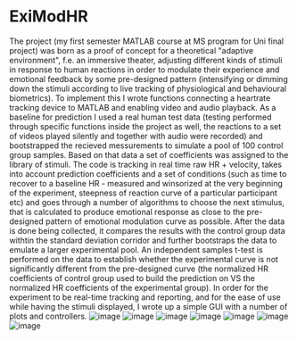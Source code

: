 # ExiModHR
The project (my first semester MATLAB course at MS program for Uni final project) was born as a proof of concept for a theoretical "adaptive environment", f.e. an immersive theater, adjusting different kinds of stimuli in response to human reactions in order to modulate their experience and emotional feedback by some pre-designed pattern (intensifying or dimming down the stimuli according to live tracking of physiological and behavioural biometrics).
To implement this I wrote functions connecting a heartrate tracking device to MATLAB and enabling video and audio playback. As a baseline for prediction I used a real human test data (testing performed through specific functions inside the project as well, the reactions to a set of videos played silently and together with audio were recorded) and bootstrapped the recieved messurements to simulate a pool of 100 control group samples. Based on that data a set of coefficients was assigned to the library of stimuli. 
The code is tracking in real time raw HR + velocity, takes into account prediction coefficients and a set of conditions (such as time to recover to a baseline HR - measured and winsorized at the very beginning of the experiment, steepness of reaction curve of a particular participant etc) and goes through a number of algorithms to choose the next stimulus, that is calculated to produce emotional response as close to the pre-designed pattern of emotional modulation curve as possible. 
After the data is done being collected, it compares the results with the control group data withtin the standard deviation corridor and further bootstraps the data to emulate a larger experimental pool. An independent samples t-test is performed on the data to establish whether the experimental curve is not significantly different from the pre-designed curve (the normalized HR coefficients of control group used to build the prediction on VS the normalized HR coefficients of the experimental group).
In order for the experiment to be real-time tracking and reporting, and for the ease of use while having the stimuli displayed, I wrote up a simple GUI with a number of plots and controllers.
![image](https://github.com/user-attachments/assets/2521e531-a2d6-4aaa-85e0-d89e8a6971ff)
![image](https://github.com/user-attachments/assets/7ad23578-fa3c-4235-879a-e918f24ecdc0)
![image](https://github.com/user-attachments/assets/268b1fdc-6c14-4ff2-974f-322bbbb2634b)
![image](https://github.com/user-attachments/assets/bd21f066-1617-4ce6-8921-b2fbf9b596ba)
![image](https://github.com/user-attachments/assets/cb876505-4a26-4097-8340-59b2a0e22b10)
![image](https://github.com/user-attachments/assets/2281cbc3-315b-4b8a-917a-bdcdb03c6aab)
![image](https://github.com/user-attachments/assets/661a0108-2aed-41af-b4e8-49f3b4869626)
